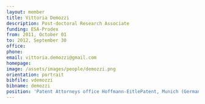 ```yaml
---
layout: member
title: Vittoria Demozzi
description: Post-doctoral Research Associate
funding: ESA-Prodex
from: 2011, October 01
to: 2012, September 30
office:
phone:
email: vittoria.demozzi@gmail.com
homepage:
image: /assets/images/people/demozzi.png
orientation: portrait
bibfile: vdemozzi
bibname: demozzi
position: 'Patent Attorneys office Hoffmann-EitlePatent, Munich (Germany)'
---
```


